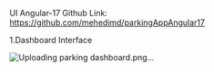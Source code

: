 UI Angular-17 Github Link: https://github.com/mehedimd/parkingAppAngular17

1.Dashboard Interface


![Uploading parking dashboard.png…]()
